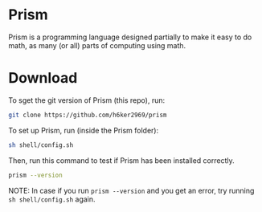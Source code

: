 # Prism
Prism is a programming language designed partially to make it easy to do math, as many (or all) parts of computing using math.

# Download
To sget the git version of Prism (this repo), run:
```bash
git clone https://github.com/h6ker2969/prism
```
 To set up Prism, run (inside the Prism folder):
```bash
sh shell/config.sh
```

Then, run this command to test if Prism has been installed correctly.
```bash
prism --version
```

NOTE: In case if you run ```prism --version``` and you get an error, try running ```sh shell/config.sh``` again.

